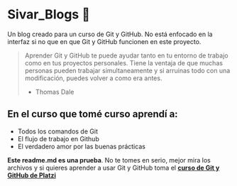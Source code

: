 # Sivar_Blogs 💙
Un blog creado para un curso de Git y GitHub. No está enfocado en la interfaz si no que en que Git y GitHub funcionen en este proyecto.
> Aprender Git y GitHub te puede ayudar tanto en tu entorno de trabajo como en tus proyectos personales. Tiene la ventaja de que muchas personas pueden trabajar simultaneamente y si arruinas todo con una modificación, puedes volver a como era antes.
> - Thomas Dale

## En el curso que tomé curso aprendí a:
* Todos los comandos de Git
* El flujo de trabajo en Github
* El verdadero amor por las buenas prácticas

**Este readme.md es una prueba**. No te tomes en serio, mejor mira los archivos y si quieres aprender a usar Git y GitHub toma el [**curso de Git y GitHub de Platzi**](https://platzi.com/clases/git-github/)

